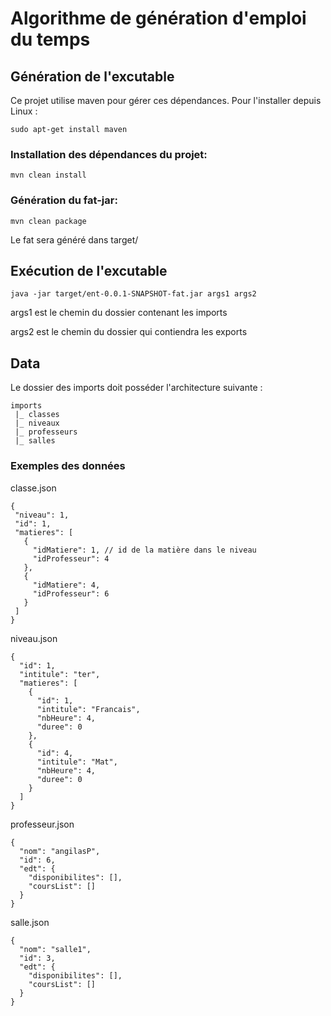# Algorithme de génération d'emploi du temps

## Génération de l'excutable

Ce projet utilise maven pour gérer ces dépendances. Pour l'installer depuis Linux :
```
sudo apt-get install maven
```
### Installation des dépendances du projet: 
```
mvn clean install
```
### Génération du fat-jar:
```
mvn clean package
```
Le fat sera généré dans target/

## Exécution de l'excutable
```
java -jar target/ent-0.0.1-SNAPSHOT-fat.jar args1 args2
```
args1 est le chemin du dossier contenant les imports
 
args2 est le chemin du dossier qui contiendra les exports

## Data
Le dossier des imports doit posséder l'architecture suivante :
```
imports
 |_ classes
 |_ niveaux
 |_ professeurs
 |_ salles
 ```
 ### Exemples des données
 classe.json
 ```
 {
  "niveau": 1,
  "id": 1,
  "matieres": [
    {
      "idMatiere": 1, // id de la matière dans le niveau
      "idProfesseur": 4
    },
    {
      "idMatiere": 4,
      "idProfesseur": 6
    }
  ]
}
```
niveau.json
```
{
  "id": 1,
  "intitule": "ter",
  "matieres": [
    {
      "id": 1,
      "intitule": "Francais",
      "nbHeure": 4,
      "duree": 0
    },
    {
      "id": 4,
      "intitule": "Mat",
      "nbHeure": 4,
      "duree": 0
    }
  ]
}
```
professeur.json
```
{
  "nom": "angilasP",
  "id": 6,
  "edt": {
    "disponibilites": [],
    "coursList": []
  }
}
```
salle.json
```
{
  "nom": "salle1",
  "id": 3,
  "edt": {
    "disponibilites": [],
    "coursList": []
  }
}
```
